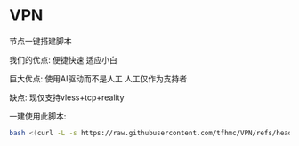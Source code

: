 # VPN

节点一键搭建脚本

我们的优点: 便捷快速  适应小白

巨大优点: 使用AI驱动而不是人工 人工仅作为支持者

缺点: 现仅支持vless+tcp+reality

一建使用此脚本: 
```bash
bash <(curl -L -s https://raw.githubusercontent.com/tfhmc/VPN/refs/heads/main/tfvpe.sh)
```
